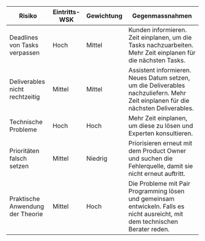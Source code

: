 | Risiko                           | Eintritts-WSK | Gewichtung | Gegenmassnahmen                                              |
| -------------------------------- | ------------- | ---------- | ------------------------------------------------------------ |
| Deadlines von Tasks verpassen    | Hoch          | Mittel     | Kunden informieren. Zeit einplanen, um die Tasks nachzuarbeiten. Mehr Zeit einplanen für die nächsten Tasks. |
| Deliverables nicht rechtzeitig   | Mittel        | Mittel     | Assistent informieren. Neues Datum setzen, um die Deliverables nachzuliefern. Mehr Zeit einplanen für die nächsten Deliverables. |
| Technische Probleme              | Hoch          | Hoch       | Mehr Zeit einplanen, um diese zu lösen und Experten konsultieren. |
| Prioritäten falsch setzen        | Mittel        | Niedrig    | Priorisieren erneut mit dem Product Owner und suchen die Fehlerquelle, damit sie nicht erneut auftritt. |
| Praktische Anwendung der Theorie | Mittel        | Hoch       | Die Probleme mit Pair Programming lösen und gemeinsam entwickeln. Falls es nicht ausreicht, mit dem technischen Berater reden. |